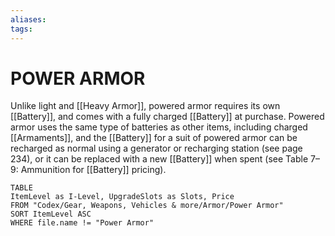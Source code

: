 ```yaml
---
aliases: 
tags: 
---
```

# POWER ARMOR
Unlike light and [[Heavy Armor]], powered armor requires its own [[Battery]], and comes with a fully charged [[Battery]] at purchase. Powered armor uses the same type of batteries as other items, including charged [[Armaments]], and the [[Battery]] for a suit of powered armor can be recharged as normal using a generator or recharging station (see page 234), or it can be replaced with a new [[Battery]] when spent (see Table 7–9: Ammunition for [[Battery]] pricing).

``` dataview
TABLE
ItemLevel as I-Level, UpgradeSlots as Slots, Price
FROM "Codex/Gear, Weapons, Vehicles & more/Armor/Power Armor"
SORT ItemLevel ASC
WHERE file.name != "Power Armor"
```